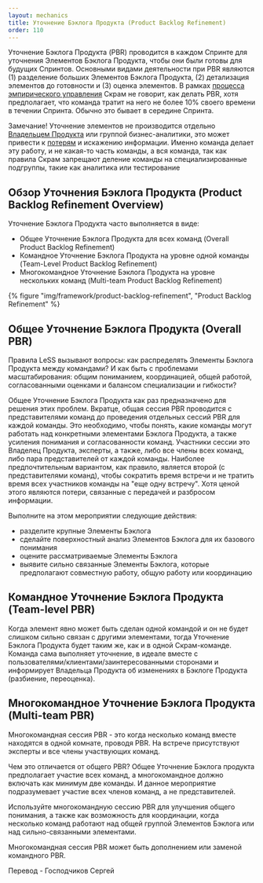 ```yaml
---
layout: mechanics
title: Уточнение Бэклога Продукта (Product Backlog Refinement)
order: 110
---
```


Уточнение Бэклога Продукта (PBR) проводится в каждом Спринте для  уточнения Элементов Бэклога Продукта, чтобы они были готовы для будущих Спринтов. Основными видами деятельности при PBR являются (1) разделение больших Элементов Бэклога Продукта, (2) детализация элементов до готовности и (3) оценка элементов. В рамках [процесса эмпирического управления](../principles/empirical-process-control.html) Скрам не говорит, как делать PBR, хотя предполагает, что команда тратит на него не более 10% своего времени в течении Спринта. Обычно это бывает в середине Спринта.

Замечание! Уточнение элементов не производится отдельно [Владельцем Продукта](product-owner.html) или группой бизнес-аналитики, это может привести к [потерям](../principles/lean-thinking.html) и искажению информации. Именно команда делает эту работу, и не какая-то часть команды, а вся команда, так как правила Скрам запрещают деление команды на специализированные подгруппы, такие как аналитика или тестирование

## Обзор Уточнения Бэклога Продукта (Product Backlog Refinement Overview)

Уточнение Бэклога Продукта часто выполняется в виде:

* Общее Уточнение Бэклога Продукта для всех команд (Overall Product Backlog Refinement)
* Командное Уточнение Бэклога Продукта на уровне одной команды (Team-Level Product Backlog Refinement)
* Многокомандное Уточнение Бэклога Продукта на уровне нескольких команд (Multi-team Product Backlog Refinement)

<div>
  {% figure "img/framework/product-backlog-refinement", "Product Backlog Refinement" %}
</div>

## Общее Уточнение Бэклога Продукта (Overall PBR)

Правила LeSS вызывают вопросы: как распределять Элементы Бэклога Продукта между командами? И как быть с проблемами масштабирования: общим пониманием, координацией, общей работой, согласованными оценками и балансом специализации и гибкости?

Общее Уточнение Бэклога Продукта как раз предназначено для решения этих проблем. Вкратце, общая сессия PBR проводится с представителями команд до проведения отдельных сессий PBR для каждой команды. Это необходимо, чтобы понять, какие команды могут работать над конкретными элементами Бэклога Продукта, а также усиления понимания и согласованности команд. Участники сессии это Владелец Продукта, эксперты, а также, либо все члены всех команд, либо пара представителей от каждой команды. Наиболее предпочтительным вариантом, как правило, является второй (с представителями команд), чтобы сократить время встречи и не тратить время всех участников команды на "еще одну встречу". Хотя ценой этого являются потери, связанные с передачей и разбросом информации.

Выполните на этом мероприятии следующие действия:

* разделите крупные Элементы Бэклога
* сделайте поверхностный анализ Элементов Бэклога для их базового понимания
* оцените рассматриваемые Элементы Бэклога
* выявите сильно связанные Элементы Бэклога, которые предполагают совместную работу, общую работу или координацию

## Командное Уточнение Бэклога Продукта (Team-level PBR)

Когда элемент явно может быть сделан одной командой и он не будет слишком сильно связан с другими элементами, тогда Уточнение Бэклога Продукта будет таким же, как и в одной Скрам-команде. Команда сама выполняет уточнение, в идеале вместе с пользователями/клиентами/заинтересованными сторонами и информирует Владельца Продукта об изменениях в Бэклоге Продукта (разбиение, переоценка).

## Многокомандное Уточнение Бэклога Продукта (Multi-team PBR)

Многокомандная сессия PBR - это когда несколько команд вместе находятся в одной комнате, проводя PBR. На встрече присутствуют эксперты и все члены участвующих команд.

Чем это отличается от общего PBR? Общее Уточнение Бэклога продукта предполагает участие всех команд, а многокомандное должно включать как минимум две команды. И данное мероприятие подразумевает участие всех членов команд, а не представителей.

Используйте многокомандную сессию PBR для улучшения общего понимания, а также как возможность для координации, когда несколько команд работают над общей группой Элементов Бэклога или над сильно-связанными элементами. 

Многокомандная сессия PBR может быть дополнением или заменой командного PBR.

Перевод - Господчиков Сергей
